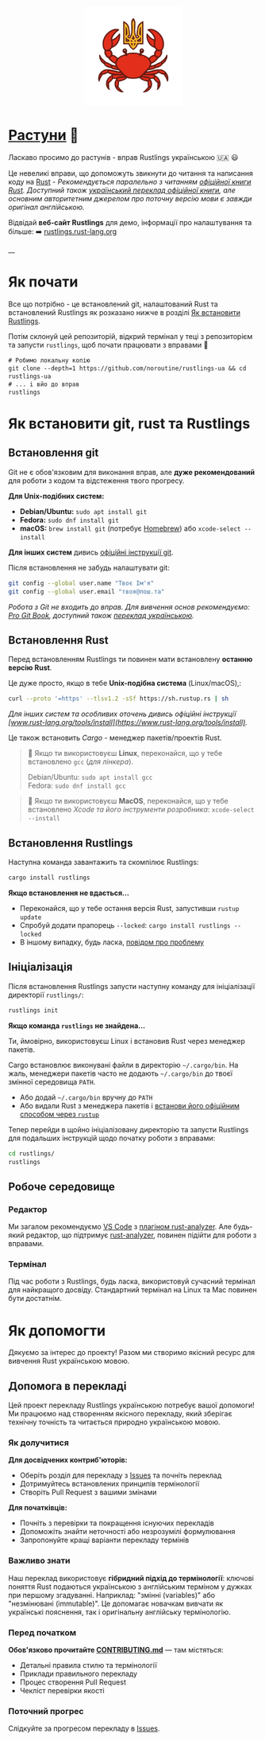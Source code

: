<p align="center">
  <img src="assets/crabopodibni.png" alt="Ракоподібні" width="200">
</p>

# [Растуни](https://rustlings.rust-lang.org) 🦀

Ласкаво просимо до растунів - вправ Rustlings українською 🇺🇦 😃

Це невеликі вправи, що допоможуть звикнути до читання та написання коду на [Rust](https://www.rust-lang.org) - _Рекомендується паралельно з читанням [офіційної книги Rust](https://doc.rust-lang.org/book). Доступний також [український переклад офіційної книги](https://rust-lang-ua.github.io/rustbook_ukrainian/), але основним авторитетним джерелом про поточну версію мови є завжди оригінал англійською._

Відвідай **веб-сайт Rustlings**  для демо, інформації про налаштування та більше: ➡️ [rustlings.rust-lang.org](https://rustlings.rust-lang.org)

__

# Як почати

Все що потрібно - це встановлений git, налаштований Rust та встановлений Rustlings як розказано нижче в розділі [Як встановити Rustlings](#як-встановити-git-rust-та-rustlings).

Потім склонуй цей репозиторій, відкрий термінал у теці з репозиторієм та запусти `rustlings`, щоб почати працювати з вправами 🚀

```
# Робимо локальну копію
git clone --depth=1 https://github.com/noroutine/rustlings-ua && cd rustlings-ua
# ... i вйо до вправ
rustlings
```

# Як встановити git, rust та Rustlings

## Встановлення git

Git не є обов'язковим для виконання вправ, але **дуже рекомендований** для роботи з кодом та відстеження твого прогресу.

**Для Unix-подібних систем:**

- **Debian/Ubuntu:** `sudo apt install git`
- **Fedora:** `sudo dnf install git`
- **macOS:** `brew install git` (потребує [Homebrew](https://brew.sh/)) або `xcode-select --install`

**Для інших систем** дивись [офіційні інструкції git](https://git-scm.com/downloads).

Після встановлення не забудь налаштувати git:
```bash
git config --global user.name "Твоє Ім'я"
git config --global user.email "твоя@пош.та"
```

_Робота з Git не входить до вправ. Для вивчення основ рекомендуємо: [Pro Git Book](https://git-scm.com/book), доступний також [переклад українською](https://git-scm.com/book/uk/v2)._

## Встановлення Rust

Перед встановленням Rustlings ти повинен мати встановлену **останню версію Rust**.

Це дуже просто, якщо в тебе **Unix-подібна система** (Linux/macOS),:

```bash
curl --proto '=https' --tlsv1.2 -sSf https://sh.rustup.rs | sh
```

_Для інших систем та особливих оточень дивись офіційні інструкції [www.rust-lang.org/tools/install](https://www.rust-lang.org/tools/install)._

Це також встановить _Cargo_ - менеджер пакетів/проектів Rust.

> 🐧 Якщо ти використовуєш **Linux**, переконайся, що у тебе встановлено `gcc` (_для лінкера_).
>
> Debian/Ubuntu: `sudo apt install gcc`\
> Fedora: `sudo dnf install gcc`

> 🍎 Якщо ти використовуєш **MacOS**, переконайся, що у тебе встановлено _Xcode та його інструменти розробника_: `xcode-select --install`

## Встановлення Rustlings

Наступна команда завантажить та скомпілює Rustlings:

```bash
cargo install rustlings
```

**Якщо встановлення не вдається...**

- Переконайся, що у тебе остання версія Rust, запустивши `rustup update`
- Спробуй додати прапорець `--locked`: `cargo install rustlings --locked`
- В іншому випадку, будь ласка, [повідом про проблему](https://github.com/rust-lang/rustlings/issues/new)

## Ініціалізація

Після встановлення Rustlings запусти наступну команду для ініціалізації директорії `rustlings/`:

```bash
rustlings init
```

**Якщо команда `rustlings` не знайдена...**

Ти, ймовірно, використовуєш Linux і встановив Rust через менеджер пакетів.

Cargo встановлює виконувані файли в директорію `~/.cargo/bin`.
На жаль, менеджери пакетів часто не додають `~/.cargo/bin` до твоєї змінної середовища `PATH`.

- Або додай `~/.cargo/bin` вручну до `PATH`
- Або видали Rust з менеджера пакетів і [встанови його офіційним способом через `rustup`](https://www.rust-lang.org/tools/install)

Тепер перейди в щойно ініціалізовану директорію та запусти Rustlings для подальших інструкцій щодо початку роботи з вправами:

```bash
cd rustlings/
rustlings
```

## Робоче середовище

### Редактор

Ми загалом рекомендуємо [VS Code](https://code.visualstudio.com/) з [плагіном rust-analyzer](https://marketplace.visualstudio.com/items?itemName=rust-lang.rust-analyzer).
Але будь-який редактор, що підтримує [rust-analyzer](https://rust-analyzer.github.io/), повинен підійти для роботи з вправами.

### Термінал

Під час роботи з Rustlings, будь ласка, використовуй сучасний термінал для найкращого досвіду.
Стандартний термінал на Linux та Mac повинен бути достатнім.

# Як допомогти

Дякуємо за інтерес до проекту! Разом ми створимо якісний ресурс для вивчення Rust українською мовою.

## Допомога в перекладі

Цей проект перекладу Rustlings українською потребує вашої допомоги! Ми працюємо над створенням якісного перекладу, який зберігає технічну точність та читається природно українською мовою.

### Як долучитися

**Для досвідчених контриб'юторів:**
- Оберіть розділ для перекладу з [Issues](../../issues) та почніть переклад
- Дотримуйтесь встановлених принципів термінології
- Створіть Pull Request з вашими змінами

**Для початківців:**
- Почніть з перевірки та покращення існуючих перекладів
- Допоможіть знайти неточності або незрозумілі формулювання
- Запропонуйте кращі варіанти перекладу термінів

### Важливо знати

Наш переклад використовує **гібридний підхід до термінології**: ключові поняття Rust подаються українською з англійським терміном у дужках при першому згадуванні. Наприклад: "змінні (variables)" або "незмінювані (immutable)". Це допомагає новачкам вивчати як українські пояснення, так і оригінальну англійську термінологію.

### Перед початком

**Обов'язково прочитайте [CONTRIBUTING.md](./CONTRIBUTING.md)** — там містяться:
- Детальні правила стилю та термінології
- Приклади правильного перекладу
- Процес створення Pull Request
- Чекліст перевірки якості

### Поточний прогрес

Слідкуйте за прогресом перекладу в [Issues](../../issues).

